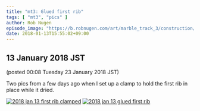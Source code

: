```yaml
---
title: "mt3: Glued first rib"
tags: [ "mt3", "pics" ]
author: Rob Nugen
episode_image: "https://b.robnugen.com/art/marble_track_3/construction/2018/2018_jan_13_first_rib_clamped.jpg"
date: 2018-01-13T15:55:02+09:00
---
```


## 13 January 2018 JST

(posted 00:08 Tuesday 23 January 2018 JST)

Two pics from a few days ago when I set up a clamp to hold the first rib in place while it dried.

[![2018 jan 13 first rib clamped](//b.robnugen.com/art/marble_track_3/construction/2018/thumbs/2018_jan_13_first_rib_clamped.jpg)](//b.robnugen.com/art/marble_track_3/construction/2018/2018_jan_13_first_rib_clamped.jpg)
[![2018 jan 13 glued first rib](//b.robnugen.com/art/marble_track_3/construction/2018/thumbs/2018_jan_13_glued_first_rib.jpg)](//b.robnugen.com/art/marble_track_3/construction/2018/2018_jan_13_glued_first_rib.jpg)
